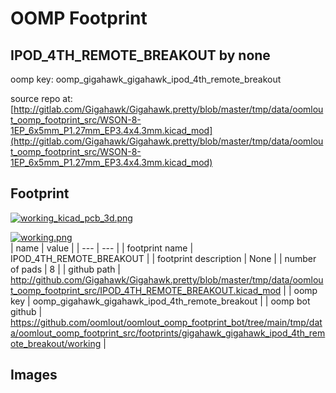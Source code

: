 # OOMP Footprint  
## IPOD_4TH_REMOTE_BREAKOUT  by none  
  
oomp key: oomp_gigahawk_gigahawk_ipod_4th_remote_breakout  
  
source repo at: [http://gitlab.com/Gigahawk/Gigahawk.pretty/blob/master/tmp/data/oomlout_oomp_footprint_src/WSON-8-1EP_6x5mm_P1.27mm_EP3.4x4.3mm.kicad_mod](http://gitlab.com/Gigahawk/Gigahawk.pretty/blob/master/tmp/data/oomlout_oomp_footprint_src/WSON-8-1EP_6x5mm_P1.27mm_EP3.4x4.3mm.kicad_mod)  
## Footprint  
  
[![working_kicad_pcb_3d.png](working_kicad_pcb_3d_600.png)](working_kicad_pcb_3d.png)  
  
[![working.png](working_600.png)](working.png)  
| name | value | 
| --- | --- | 
| footprint name | IPOD_4TH_REMOTE_BREAKOUT | 
| footprint description | None | 
| number of pads | 8 | 
| github path | http://github.com/Gigahawk/Gigahawk.pretty/blob/master/tmp/data/oomlout_oomp_footprint_src/IPOD_4TH_REMOTE_BREAKOUT.kicad_mod | 
| oomp key | oomp_gigahawk_gigahawk_ipod_4th_remote_breakout | 
| oomp bot github | https://github.com/oomlout/oomlout_oomp_footprint_bot/tree/main/tmp/data/oomlout_oomp_footprint_src/footprints/gigahawk_gigahawk_ipod_4th_remote_breakout/working | 
## Images  
